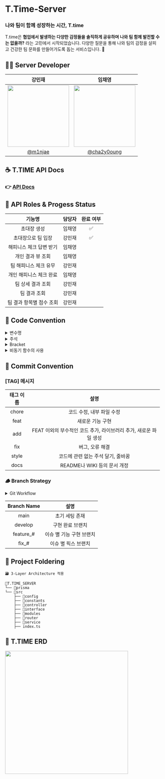# T.Time-Server
### 나와 팀이 함께 성장하는 시간, T.time

T.time은 **협업에서 발생하는 다양한 감정들을 솔직하게 공유하며 나와 팀 함께 발전할 수는 없을까?** 라는 고민에서 시작되었습니다. 다양한 질문을 통해 나와 팀의 감정을 살피고 건강한 팀 문화를 만들어가도록 돕는 서비스입니다. 🙂

## 🧑‍💻 Server Developer
|강민재|임채영|
|:-:|:-:|
|<img src="https://avatars.githubusercontent.com/u/82744423?v=4" width="200px" />|<img src="https://avatars.githubusercontent.com/u/102947253?v=4" width="200px" />|
|[@m1njae](https://github.com/m1njae)|[@cha2y0oung](https://github.com/cha2y0ung)|


## ☕ T.TIME API Docs
### 👉 [API Docs](https://groovy-need-069.notion.site/API-a6065ff471c74b25a8977c0f50ad7b8d)<br>
## 💼 API Roles & Progess Status

|                 기능명                 |     담당자     | 완료 여부 |
| :------------------------------------: | :------------: | :-------: |
|              초대장 생성                |    임채영     |    ✅     |
|          초대장으로 팀 입장             |     강민재     |    ✅    |
|         해피니스 체크 답변 받기         |    임채영      |           |
|         개인 결과 뷰 조회               |    임채영     |            |
|          팀 해피니스 체크 유무          |     강민재     |        |
|        개인 해피니스 체크 완료          |     임채영     |         |
|           팀 상세 결과 조회             |     강민재     |         |
|             팀 결과 조회                |    강민재     |        |
|           팀 결과 항목별 점수 조회        |     강민재     |         |


## 📍 Code Convention

<details>
<summary>변수명</summary>   
<div markdown="1">       
      
 
 1. Camel Case 사용 
   - lower Camel Case
 2. 함수의 경우 동사+명사 사용 
   - ex) getInformation()
 3. flag로 사용 되는 변수는 조동사 + flag 종류로 구성 
   - ex) isNum
 4. 약어는 되도록 사용하지 않는다.
   - 부득이하게 약어가 필요하다고 판단되는 경우 팀원과 상의를 거친다.
 
</div>
</details>

<details>
<summary>주석</summary>
<div markdown="1">

1.  한줄 주석은 // 를 사용한다.

```typescript
// 한줄 주석일 때
/**
 * 여러줄
 * 주석일 때
 */
```

2.  함수에 대한 주석

```typescript
/**
 * @route Method /Route
 * @desc Function Description
 * @access Public
 */
```

3.  Bracket 사용 시 내부에 주석을 작성한다.

```typescript
if (a == 5) {
  // 주석
}
```

</div>
</details>

<details>
<summary>Bracket</summary>
<div markdown="1">

1.  한줄 if 문은 여러 줄로 작성한다.

```typescript
// 한줄 if 문 - 여러 줄로 작성
if (trigger) {
  return;
}
```

2. 괄호는 한칸 띄우고 사용한다.

```typescript
// 괄호 사용 한칸 띄우고 사용한다.
if (left == true) {
  return;
}
```

3. Bracket 양쪽 사이를 띄어서 사용한다.

```typescript
const { userId } = request.user;
```

</div>
</details>

<details>
<summary>비동기 함수의 사용</summary>
<div markdown="1">

1.  async, await 함수 사용을 지향한다.
2.  Promise 사용은 지양한다.
3.  다만 로직을 짜는 데 있어 promise를 불가피하게 사용할 경우, 주석으로 표시하고 commit에 그 이유를 작성한다.

</div>
</details>

## 📌 Commit Convention

### [TAG] 메시지

| 태그 이름  |                               설명                                |
| :--------: | :---------------------------------------------------------------: |
|  chore   |                     코드 수정, 내부 파일 수정                     |
|   feat   |                         새로운 기능 구현                          |
|   add    | FEAT 이외의 부수적인 코드 추가, 라이브러리 추가, 새로운 파일 생성 |
|   fix    |                          버그, 오류 해결                          |
|   style    |      코드에 관련 없는 주석 달기, 줄바꿈                          |
|   docs   |                   README나 WIKI 등의 문서 개정                    |

### 🪵 Branch Strategy

<details>
<summary>Git Workflow</summary>
<div markdown="1">

```
main → develop → feature_# / fix_#
feature, fix 이하 번호는 issue 번호에 맞게 생성

1. issue 생성
2. local - feature_# / fix_# 에서 각자 기능 작업
3. remote - feature_# / fix_# 에 Push
4. remote - develop 으로 PR
5. 코드 리뷰 후 Confirm 받고 remote - develop Merge
6. remote - develop 에 Merge 될 때 마다 모든 팀원 local - develop pull 받아 최신 상태 유지
```

</div>
</details>

| Branch Name |           설명           |
| :---------: | :----------------------: |
|    main     |      초기 세팅 존재      |
|   develop   |     구현 완료 브랜치     |
| feature\_#  | 이슈 별 기능 구현 브랜치 |
|   fix\_#    |   이슈 별 픽스 브랜치    |

## 📁 Project Foldering

```
🗃️ 3-Layer Architecture 적용

📂T.TIME_SERVER
└── 📂prisma
└── 📂src
    ├── 📂config
    ├── 📂constants
    ├── 📂controller
    ├── 📂interface
    ├── 📂modules
    ├── 📂router
    ├── 📂service
    ├── index.ts
```
## 📄 T.TIME ERD
<img src="https://user-images.githubusercontent.com/82744423/210382927-0bc412d5-c6e2-4ed7-9c63-36c6bca799e9.png" width="400px" /><br>






